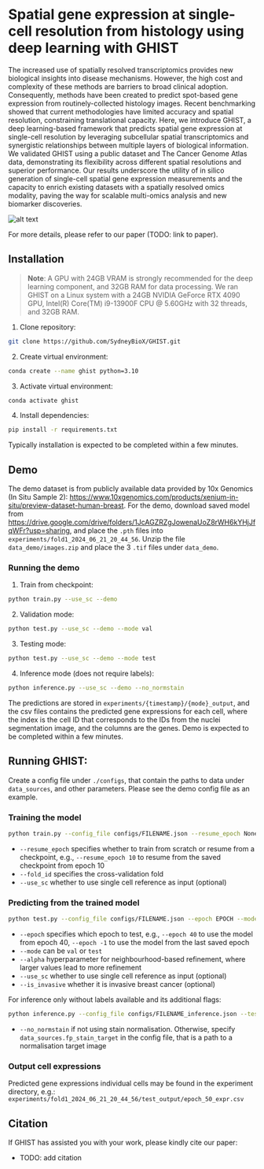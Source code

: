 # Spatial gene expression at single-cell resolution from histology using deep learning with GHIST

The increased use of spatially resolved transcriptomics provides new biological insights into disease mechanisms. However, the high cost and complexity of these methods are barriers to broad clinical adoption. Consequently, methods have been created to predict spot-based gene expression from routinely-collected histology images. Recent benchmarking showed that current methodologies have limited accuracy and spatial resolution, constraining translational capacity. Here, we introduce GHIST, a deep learning-based framework that predicts spatial gene expression at single-cell resolution by leveraging subcellular spatial transcriptomics and synergistic relationships between multiple layers of biological information. We validated GHIST using a public dataset and The Cancer Genome Atlas data, demonstrating its flexibility across different spatial resolutions and superior performance. Our results underscore the utility of in silico generation of single-cell spatial gene expression measurements and the capacity to enrich existing datasets with a spatially resolved omics modality, paving the way for scalable multi-omics analysis and new biomarker discoveries.  

![alt text](Figure1.png)

For more details, please refer to our paper (TODO: link to paper).


## Installation

> **Note**: A GPU with 24GB VRAM is strongly recommended for the deep learning component, and 32GB RAM for data processing.
We ran GHIST on a Linux system with a 24GB NVIDIA GeForce RTX 4090 GPU, Intel(R) Core(TM) i9-13900F CPU @ 5.60GHz with 32 threads, and 32GB RAM.

1. Clone repository:
```sh
git clone https://github.com/SydneyBioX/GHIST.git
```

2. Create virtual environment:
```sh
conda create --name ghist python=3.10
```

3. Activate virtual environment:
```sh
conda activate ghist
```

4. Install dependencies:
```sh
pip install -r requirements.txt
```

Typically installation is expected to be completed within a few minutes.


## Demo

The demo dataset is from publicly available data provided by 10x Genomics (In Situ Sample 2): https://www.10xgenomics.com/products/xenium-in-situ/preview-dataset-human-breast. For the demo, download saved model from https://drive.google.com/drive/folders/1JcAGZRZgJowenaUoZ8rWH6kYHjJfqWFr?usp=sharing, and place the `.pth` files into `experiments/fold1_2024_06_21_20_44_56`. Unzip the file `data_demo/images.zip` and place the 3 `.tif` files under `data_demo`.


### Running the demo

1. Train from checkpoint:
```sh
python train.py --use_sc --demo
```

2. Validation mode:
```sh
python test.py --use_sc --demo --mode val
```

3. Testing mode:
```sh
python test.py --use_sc --demo --mode test
```

4. Inference mode (does not require labels):
```sh
python inference.py --use_sc --demo --no_normstain
```

The predictions are stored in ``experiments/{timestamp}/{mode}_output``, and the csv files contains the predicted gene expressions for each cell, where the index is the cell ID that corresponds to the IDs from the nuclei segmentation image, and the columns are the genes. Demo is expected to be completed within a few minutes.


## Running GHIST:

Create a config file under ``./configs``, that contain the paths to data under ``data_sources``, and other parameters. Please see the demo config file as an example.


### Training the model
```sh
python train.py --config_file configs/FILENAME.json --resume_epoch None --fold_id FOLD
```
- ``--resume_epoch`` specifies whether to train from scratch or resume from a checkpoint, e.g., ``--resume_epoch 10`` to resume from the saved checkpoint from epoch 10
- ``--fold_id`` specifies the cross-validation fold
- ``--use_sc`` whether to use single cell reference as input (optional)


### Predicting from the trained model

```sh
python test.py --config_file configs/FILENAME.json --epoch EPOCH --mode MODE --fold_id FOLD --alpha 2
```
- ``--epoch`` specifies which epoch to test, e.g., ``--epoch 40`` to use the model from epoch 40, ``--epoch -1`` to use the model from the last saved epoch
- ``--mode`` can be ``val`` or ``test``
- ``--alpha`` hyperparameter for neighbourhood-based refinement, where larger values lead to more refinement
- ``--use_sc`` whether to use single cell reference as input (optional)
- ``--is_invasive`` whether it is invasive breast cancer (optional)

For inference only without labels available and its additional flags:
```sh
python inference.py --config_file configs/FILENAME_inference.json --test_epoch EPOCH --fold_id FOLD --alpha 2
```
- ``--no_normstain`` if not using stain normalisation. Otherwise, specify ``data_sources.fp_stain_target`` in the config file, that is a path to a normalisation target image 


### Output cell expressions

Predicted gene expressions individual cells may be found in the experiment directory, e.g.: ``experiments/fold1_2024_06_21_20_44_56/test_output/epoch_50_expr.csv``


## Citation

If GHIST has assisted you with your work, please kindly cite our paper:

- TODO: add citation
